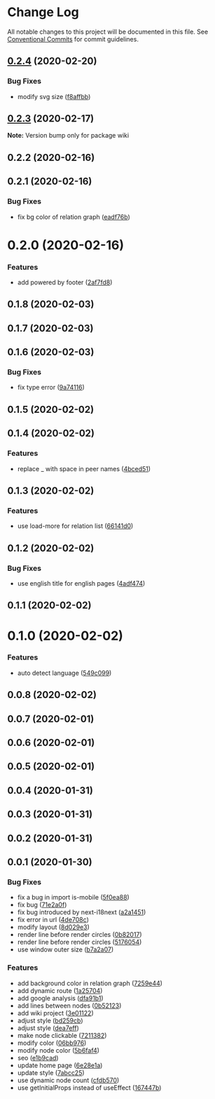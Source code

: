 # Change Log

All notable changes to this project will be documented in this file.
See [Conventional Commits](https://conventionalcommits.org) for commit guidelines.

## [0.2.4](https://github.com/aide-master/relations/compare/wiki@0.2.3...wiki@0.2.4) (2020-02-20)


### Bug Fixes

* modify svg size ([f8affbb](https://github.com/aide-master/relations/commit/f8affbb))





## [0.2.3](https://github.com/aide-master/relations/compare/wiki@0.2.2...wiki@0.2.3) (2020-02-17)

**Note:** Version bump only for package wiki





## 0.2.2 (2020-02-16)



## 0.2.1 (2020-02-16)


### Bug Fixes

* fix bg color of relation graph ([eadf76b](https://github.com/aide-master/relations/commit/eadf76b))



# 0.2.0 (2020-02-16)


### Features

* add powered by footer ([2af7fd8](https://github.com/aide-master/relations/commit/2af7fd8))



## 0.1.8 (2020-02-03)



## 0.1.7 (2020-02-03)



## 0.1.6 (2020-02-03)


### Bug Fixes

* fix type error ([9a74116](https://github.com/aide-master/relations/commit/9a74116))



## 0.1.5 (2020-02-02)



## 0.1.4 (2020-02-02)


### Features

* replace _ with space in peer names ([4bced51](https://github.com/aide-master/relations/commit/4bced51))



## 0.1.3 (2020-02-02)


### Features

* use load-more for relation list ([66141d0](https://github.com/aide-master/relations/commit/66141d0))



## 0.1.2 (2020-02-02)


### Bug Fixes

* use english title for english pages ([4adf474](https://github.com/aide-master/relations/commit/4adf474))



## 0.1.1 (2020-02-02)



# 0.1.0 (2020-02-02)


### Features

* auto detect language ([549c099](https://github.com/aide-master/relations/commit/549c099))



## 0.0.8 (2020-02-02)



## 0.0.7 (2020-02-01)



## 0.0.6 (2020-02-01)



## 0.0.5 (2020-02-01)



## 0.0.4 (2020-01-31)



## 0.0.3 (2020-01-31)



## 0.0.2 (2020-01-31)



## 0.0.1 (2020-01-30)


### Bug Fixes

* fix a bug in import is-mobile ([5f0ea88](https://github.com/aide-master/relations/commit/5f0ea88))
* fix bug ([71e2a0f](https://github.com/aide-master/relations/commit/71e2a0f))
* fix bug introduced by next-i18next ([a2a1451](https://github.com/aide-master/relations/commit/a2a1451))
* fix error in url ([4de708c](https://github.com/aide-master/relations/commit/4de708c))
* modify layout ([8d029e3](https://github.com/aide-master/relations/commit/8d029e3))
* render line before render circles ([0b82017](https://github.com/aide-master/relations/commit/0b82017))
* render line before render circles ([5176054](https://github.com/aide-master/relations/commit/5176054))
* use window outer size ([b7a2a07](https://github.com/aide-master/relations/commit/b7a2a07))


### Features

* add background color in relation graph ([7259e44](https://github.com/aide-master/relations/commit/7259e44))
* add dynamic route ([1a25704](https://github.com/aide-master/relations/commit/1a25704))
* add google analysis ([dfa91b1](https://github.com/aide-master/relations/commit/dfa91b1))
* add lines between nodes ([0b52123](https://github.com/aide-master/relations/commit/0b52123))
* add wiki project ([3e01122](https://github.com/aide-master/relations/commit/3e01122))
* adjust style ([bd259cb](https://github.com/aide-master/relations/commit/bd259cb))
* adjust style ([dea7eff](https://github.com/aide-master/relations/commit/dea7eff))
* make node clickable ([7211382](https://github.com/aide-master/relations/commit/7211382))
* modify color ([06bb976](https://github.com/aide-master/relations/commit/06bb976))
* modify node color ([5b6faf4](https://github.com/aide-master/relations/commit/5b6faf4))
* seo ([e1b9cad](https://github.com/aide-master/relations/commit/e1b9cad))
* update home page ([6e28e1a](https://github.com/aide-master/relations/commit/6e28e1a))
* update style ([7abcc25](https://github.com/aide-master/relations/commit/7abcc25))
* use dynamic node count ([cfdb570](https://github.com/aide-master/relations/commit/cfdb570))
* use getInitialProps instead of useEffect ([167447b](https://github.com/aide-master/relations/commit/167447b))
